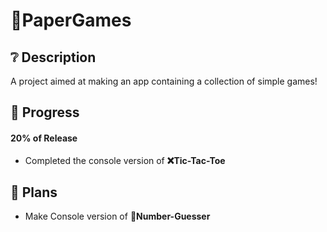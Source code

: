 # 📝PaperGames
## ❔ Description
A project aimed at making an app containing a collection of simple games!
## 🚀 Progress
#### 20% of Release
- Completed the console version of **❌Tic-Tac-Toe**
## 📜 Plans
- Make Console version of **🔢Number-Guesser**
